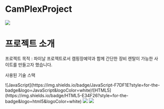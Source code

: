 # CamPlexProject


<img src="https://capsule-render.vercel.app/api?type=waving&color=3CB371&height=150&section=header&text='CamPlexProject'&fontSize=20" />

<h1>프로젝트 소개</h1>
<p>프로젝트 목적 : 파이날 프로젝트로서 캠핑장예약과 함께 간단한 장비 렌탈이 가능한 사이트를 만들고자 했습니다.</p>
<p>사용된 기술 스택</p>
![JavaScript](https://img.shields.io/badge/JavaScript-F7DF1E?style=for-the-badge&logo=JavaScript&logoColor=white)![HTML5](https://img.shields.io/badge/HTML5-E34F26?style=for-the-badge&logo=html5&logoColor=white)

<img src="https://img.shields.io/badge/p5%20js-ED225D?style=for-the-badge&logo=p5dotjs&logoColor=white">


<img src="https://capsule-render.vercel.app/api?type=waving&color=3CB371&height=150&section=footer&text='final'&fontSize=20" />
